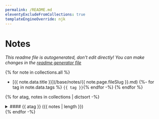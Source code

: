 ```yaml
---
permalink: /README.md
eleventyExcludeFromCollections: true
templateEngineOverride: njk
---
```

# Notes

_This readme file is autogenerated, don't edit directly! You can make changes in the [readme generator file](/base/create-readme.md)_

{% for note in collections.all %}
- [{{ note.data.title }}](/base/notes/{{ note.page.fileSlug }}.md)
  {%- for tag in note.data.tags %} `{{ tag }}`{% endfor -%}
{% endfor %}

{% for atag, notes in collections | dictsort -%}
<details>
<summary>#### {{ atag }} ({{ notes | length }})</summary>
{% for note in notes -%}
- [{{ note.data.title }}](/base/notes/{{ note.page.fileSlug }}.md)
  {%- for tag in note.data.tags %} `{{ tag }}`{% endfor %}
{% endfor -%}
</details>
{% endfor -%}